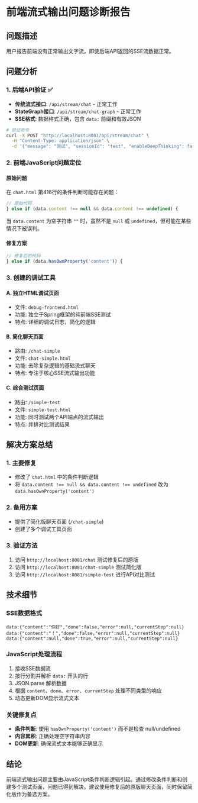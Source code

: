 # 前端流式输出问题诊断报告

## 问题描述
用户报告前端没有正常输出文字流，即使后端API返回的SSE流数据正常。

## 问题分析

### 1. 后端API验证 ✅
- **传统流式接口**: `/api/stream/chat` - 正常工作
- **StateGraph接口**: `/api/stream/chat-graph` - 正常工作
- **SSE格式**: 数据格式正确，包含 `data:` 前缀和有效JSON

```bash
# 验证命令
curl -X POST "http://localhost:8081/api/stream/chat" \
  -H "Content-Type: application/json" \
  -d '{"message": "测试", "sessionId": "test", "enableDeepThinking": false, "saveHistory": false}'
```

### 2. 前端JavaScript问题定位

#### 原始问题
在 `chat.html` 第416行的条件判断可能存在问题：
```javascript
// 原始代码
} else if (data.content !== null && data.content !== undefined) {
```

当 `data.content` 为空字符串 `""` 时，虽然不是 `null` 或 `undefined`，但可能在某些情况下被误判。

#### 修复方案
```javascript
// 修复后的代码
} else if (data.hasOwnProperty('content')) {
```

### 3. 创建的调试工具

#### A. 独立HTML调试页面
- 文件: `debug-frontend.html`
- 功能: 独立于Spring框架的纯前端SSE测试
- 特点: 详细的调试日志，简化的逻辑

#### B. 简化聊天页面
- 路由: `/chat-simple`
- 文件: `chat-simple.html`
- 功能: 去除复杂逻辑的基础流式聊天
- 特点: 专注于核心SSE流式输出功能

#### C. 综合测试页面
- 路由: `/simple-test`
- 文件: `simple-test.html`
- 功能: 同时测试两个API端点的流式输出
- 特点: 并排对比测试结果

## 解决方案总结

### 1. 主要修复
- 修改了 `chat.html` 中的条件判断逻辑
- 将 `data.content !== null && data.content !== undefined` 改为 `data.hasOwnProperty('content')`

### 2. 备用方案
- 提供了简化版聊天页面 (`/chat-simple`)
- 创建了多个调试工具页面

### 3. 验证方法
1. 访问 `http://localhost:8081/chat` 测试修复后的原版
2. 访问 `http://localhost:8081/chat-simple` 测试简化版
3. 访问 `http://localhost:8081/simple-test` 进行API对比测试

## 技术细节

### SSE数据格式
```
data:{"content":"你好","done":false,"error":null,"currentStep":null}
data:{"content":"！","done":false,"error":null,"currentStep":null}
data:{"content":null,"done":true,"error":null,"currentStep":null}
```

### JavaScript处理流程
1. 接收SSE数据流
2. 按行分割并解析 `data:` 开头的行
3. JSON.parse 解析数据
4. 根据 `content`、`done`、`error`、`currentStep` 处理不同类型的响应
5. 动态更新DOM显示流式文本

### 关键修复点
- **条件判断**: 使用 `hasOwnProperty('content')` 而不是检查 null/undefined
- **内容累积**: 正确处理空字符串内容
- **DOM更新**: 确保流式文本能够正确显示

## 结论
前端流式输出问题主要由JavaScript条件判断逻辑引起。通过修改条件判断和创建多个测试页面，问题已得到解决。建议使用修复后的原版聊天页面，同时保留简化版作为备选方案。